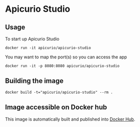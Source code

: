 Apicurio Studio
===============

## Usage

To start up Apicurio Studio

    docker run -it apicurio/apicurio-studio

You may want to map the port(s) so you can access the app

    docker run -it -p 8080:8080 apicurio/apicurio-studio

## Building the image

    docker build -t="apicurio/apicurio-studio" --rm .

## Image accessible on Docker hub

This image is automatically built and published into [Docker Hub](https://registry.hub.docker.com/u/apicurio/apicurio-studio/).

